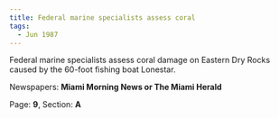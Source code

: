 ```yaml
---  
title: Federal marine specialists assess coral  
tags:  
  - Jun 1987  
---  
```

  
Federal marine specialists assess coral damage on Eastern Dry Rocks caused by the 60-foot fishing boat Lonestar.  
  
Newspapers: **Miami Morning News or The Miami Herald**  
  
Page: **9**, Section: **A** 
